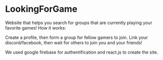 # LookingForGame

Website that helps you search for groups that are currently playing your favorite games!
How it works:

Create a profile, then form a group for fellow gamers to join. Link your discord/facebook, then wait for others to join you and your friends!

We used google firebase for authentification and react.js to create the site. 

